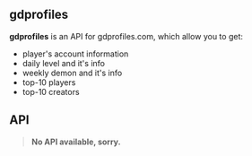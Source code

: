 ## gdprofiles
**gdprofiles** is an API for gdprofiles.com, which allow you to get:
* player's account information
* daily level and it's info
* weekly demon and it's info
* top-10 players
* top-10 creators
## API
> **No API available, sorry.**
